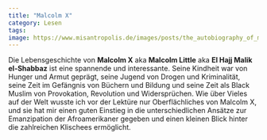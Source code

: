 ```yaml
---
title: "Malcolm X"
category: Lesen
tags: 
image: https://www.misantropolis.de/images/posts/the_autobiography_of_malcolm_x-100x150.jpg
---
```


Die Lebensgeschichte von **Malcolm X** aka **Malcolm Little** aka **El Hajj Malik el-Shabbaz** ist eine spannende und interessante. Seine Kindheit war von Hunger und Armut geprägt, seine Jugend von Drogen und Kriminalität, seine Zeit im Gefängnis von Büchern und Bildung und seine Zeit als Black Muslim von Provokation, Revolution und Widersprüchen. Wie über Vieles auf der Welt wusste ich vor der Lektüre nur Oberflächliches von Malcolm X, und sie hat mir einen guten Einstieg in die unterschiedlichen Ansätze zur Emanzipation der Afroamerikaner gegeben und einen kleinen Blick hinter die zahlreichen Klischees ermöglicht.